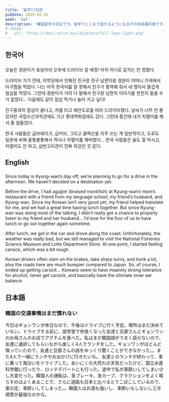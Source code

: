 ```yaml
---
title: '留学17日目'
pubDate: 2025-03-15
week: 'Sat'
description: '韓国留学の日記です。留学でどこまで話せるようになるかの成長備忘録です。'
# image:
#   url: "https://docs.astro.build/assets/full-logo-light.png"
---
```


## 한국어

###

오늘은 경완이가 휴일이라 오후에 드라이브 갈 예정! 아직 어디로 갈지는 안 정했다.

드라이브 가기 전에, 어학당에서 친해진 친구랑 친구 남편이랑 경완이 어머니 가게에서 아구찜을 먹었다. 나는 아직 한국어를 잘 못해서 친구가 통역해 줘서 네 명이서 즐겁게 점심을 먹었다. 그런데 경완이가 거의 다 말해서 친구랑 남편의 이야기를 천천히 들을 수가 없었다... 다음에도 같이 점심 먹거나 놀러 가고 싶다!

친구들과의 점심이 끝나고, 차를 타고 해안도로를 따라 드라이브했다. 날씨가 너무 안 좋았지만 국립수산과학관에도 가고 롯데백화점에도 갔다. 그런데 중간에 내가 차멀미를 해서 좀 힘들었다.

한국 사람들은 급브레이크, 급커브, 그리고 클랙슨을 자주 쓰는 게 일반적이고, 도로도 일본에 비해 울퉁불퉁해서 역시나 차멀미를 해버렸다... 한국 사람들은 술도 잘 마시고, 차멀미도 안 하고, 삼반고리관이 진짜 최강인 것 같다.

## English

###

Since today is Kyung-wan’s day off, we’re planning to go for a drive in the afternoon. We haven’t decided on a destination yet.

Before the drive, I had agujjim (braised monkfish) at Kyung-wan’s mom’s restaurant with a friend from my language school, my friend’s husband, and Kyung-wan. Since my Korean isn’t very good yet, my friend helped translate for me, and we had a great time having lunch together. But since Kyung-wan was doing most of the talking, I didn’t really get a chance to properly listen to my friend and her husband... I’d love for the four of us to have lunch or go out together again sometime.

After lunch, we got in the car and drove along the coast. Unfortunately, the weather was really bad, but we still managed to visit the National Fisheries Science Museum and Lotte Department Store. At one point, I started feeling carsick, which was a bit rough.

Korean drivers often slam on the brakes, take sharp turns, and honk a lot, plus the roads here are much bumpier compared to Japan. So, of course, I ended up getting carsick... Koreans seem to have insanely strong tolerance for alcohol, never get carsick, and basically have the ultimate inner ear balance.

## 日本語

### 韓国の交通事情はまだ慣れない

今日はギョンワンが休日なので、午後はドライブに行く予定。場所はまだ決めていない。ドライブする前に、語学堂で仲良くなった友達と旦那さんとギョンワンのお母さんのお店でアグチムを食べた。私はまだ韓国語がうまく話せないので、友達に通訳してもらいながら楽しく4人でランチをした。ギョンワンがほとんど喋っていたので、友達と旦那さんの話をゆっくり聞くことができなかった。。また4人で一緒にランチやお出かけに行きたいな。
友達とのランチが終わって、車に乗って海沿いをドライブした。あいにくの大荒れの天気だったけど、国立水産科学館に行ったり、ロッテデパートにも行った。途中で私が車酔いしてしまい少し大変だった。韓国人の運転は、急ブレーキ、急カーブ、クラクションをよく鳴らすのはよくあることで、さらに道路も日本と比べるとでこぼこしているので、案の定、車酔いしてしまった。。韓国人はお酒も強いし、車酔いもしないし三半規管が最強なのかな。
